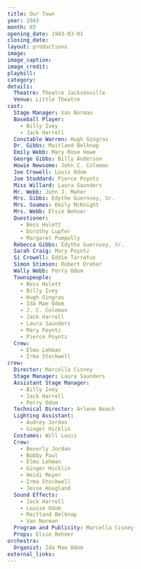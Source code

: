 ```yaml
---
title: Our Town
year: 1943
month: 03
opening_date: 1943-03-01
closing_date:
layout: productions
image:
image_caption:
image_credit:
playbill: 
category: 
details:
  Theatre: Theatre Jacksonville
  Venue: Little Theatre
cast:
  Stage Manager: Van Norman
  Baseball Player:
    - Billy Ivey
    - Jack Harrell
  Constable Warren: Hugh Gingras
  Dr. Gibbs: Maitland Belknap
  Emily Webb: Mary Rose Howe
  George Gibbs: Billy Anderson
  Howie Newsome: John C. Coleman
  Joe Crowell: Louis Odom
  Joe Stoddard: Pierce Poyntz
  Miss Willard: Laura Saunders
  Mr. Webb: John J. Maher
  Mrs. Gibbs: Edythe Guernsey, Sr.
  Mrs. Soames: Emily McKnight
  Mrs. Webb: Elsie Behner
  Questioner:
    - Bess Hulett
    - Dorothy Lupfer
    - Margaret Pumpelly
  Rebecca Gibbs: Edythe Guernsey, Sr.
  Sarah Craig: Mary Poyntz
  Si Crowell: Eddie Tarratus
  Simon Stimson: Robert Dreher
  Wally Webb: Perry Odom
  Townspeople:
    - Bess Hulett
    - Billy Ivey
    - Hugh Gingras
    - Ida Mae Odom
    - J. C. Coleman
    - Jack Harrell
    - Laura Saunders
    - Mary Poyntz
    - Pierce Poyntz
  Crew:
    - Elmo Lehman
    - Irma Stockwell
crew:
  Director: Marcella Cisney
  Stage Manager: Laura Saunders
  Assistant Stage Manager:
    - Billy Ivey
    - Jack Harrell
    - Perry Odom
  Technical Director: Arlene Beach
  Lighting Assistant:
    - Audrey Jordan
    - Ginger Hicklin
  Costumes: Will Louis
  Crew:
    - Beverly Jordan
    - Bobby Paul
    - Elmo Lehman
    - Ginger Hicklin
    - Heidi Meyer
    - Irma Stockwell
    - Jesse Hoagland
  Sound Effects:
    - Jack Harrell
    - Louise Odom
    - Maitland Belknap
    - Van Norman
  Program and Publicity: Marcella Cisney
  Props: Elsie Behner
orchestra:
  Organist: Ida Mae Odom
external_links:
---
```

